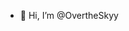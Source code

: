 - 👋 Hi, I’m @OvertheSkyy
<!---
OvertheSkyy/OvertheSkyy is a ✨ special ✨ repository because its `README.md` (this file) appears on your GitHub profile.
You can click the Preview link to take a look at your changes.
--->

